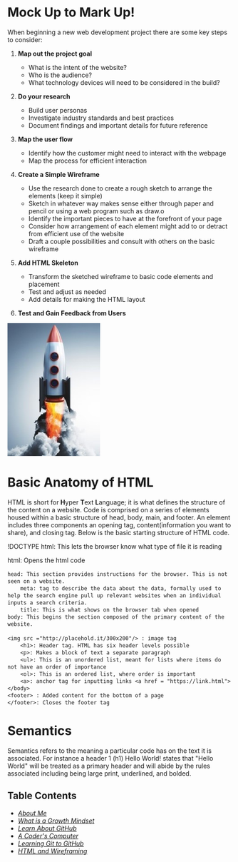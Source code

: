 # Mock Up to Mark Up!
When beginning a new web development project there are some key steps to consider:

1. **Map out the project goal**
    * What is the intent of the website?
    * Who is the audience?
    * What technology devices will need to be considered in the build?

2. **Do your research**
    * Build user personas
    * Investigate industry standards and best practices
    * Document findings and important details for future reference

3. **Map the user flow**
    * Identify how the customer might need to interact with the webpage
    * Map the process for efficient interaction

4. **Create a Simple Wireframe**
    * Use the research done to create a rough sketch to arrange the elements (keep it simple)
    * Sketch in whatever way makes sense either through paper and pencil or using a web program such as draw.o
    * Identify the important pieces to have at the forefront of your page
    * Consider how arrangement of each element might add to or detract from efficient use of the website
    * Draft a couple possibilities and consult with others on the basic wireframe

5. **Add HTML Skeleton**
    * Transform the sketched wireframe to basic code elements and placement
    * Test and adjust as needed
    * Add details for making the HTML layout

6. **Test and Gain Feedback from Users**


![Picture of Rocket to describe launch](Images/Launch.jpg)


# Basic Anatomy of HTML
HTML is short for **H**yper **T**ext **L**anguage; it is what defines the structure of the content on a website. Code is comprised on a series of elements housed within a basic structure of head, body, main, and footer. An element includes three components an opening tag, content(information you want to share), and closing tag. Below is the basic starting structure of HTML code.

!DOCTYPE html: This lets the browser know what type of file it is reading

html: Opens the html code
    
    head: This section provides instructions for the browser. This is not seen on a website.
        meta: tag to describe the data about the data, formally used to help the search engine pull up relevant websites when an individual inputs a search criteria.
        title: This is what shows on the browser tab when opened
    body: This begins the section composed of the primary content of the website.

    <img src ="http://placehold.it/300x200"/> : image tag 
        <h1>: Header tag. HTML has six header levels possible
        <p>: Makes a block of text a separate paragraph
        <ul>: This is an unordered list, meant for lists where items do not have an order of importance
        <ol>: This is an ordered list, where order is important
        <a>: anchor tag for inputting links <a href = "https://link.html">
    </body>
    <footer> : Added content for the bottom of a page
    </footer>: Closes the footer tag

# Semantics #

Semantics refers to the meaning a particular code has on the text it is associated. For instance a header 1 (h1) Hello World! states that "Hello World" will be treated as a primary header and will abide by the rules associated including being large print, underlined, and bolded.

## Table Contents
* [*About Me*](README.md)
* [*What is a Growth Mindset*](GrowthMindset.md)
* [*Learn About GitHub*](Markdown.md)
* [*A Coder's Computer*](coders_computer.md)
* [*Learning Git to GitHub*](GitHub_03.md)
* [*HTML and Wireframing*](Structure.md)

